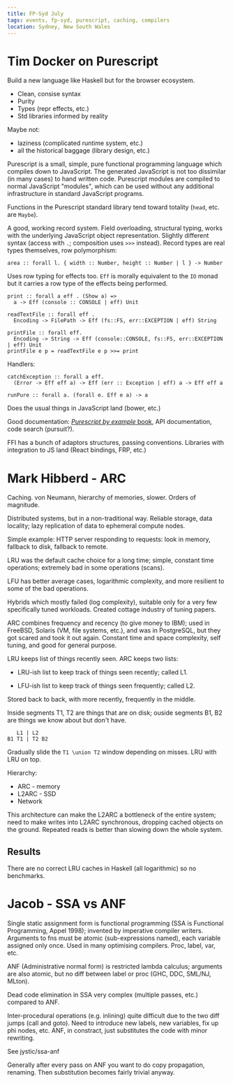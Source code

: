 ```yaml
---
title: FP-Syd July
tags: events, fp-syd, purescript, caching, compilers
location: Sydney, New South Wales
---
```


# Tim Docker on Purescript

Build a new language like Haskell but for the browser ecosystem.

- Clean, consise syntax
- Purity
- Types (repr effects, etc.)
- Std libraries informed by reality

Maybe not:

- laziness (complicated runtime system, etc.)
- all the historical baggage (library design, etc.)

Purescript is a small, simple, pure functional programming language
which compiles down to JavaScript. The generated JavaScript is not too
dissimilar (in many cases) to hand written code. Purescript modules
are compiled to normal JavaScript "modules", which can be used without
any additional infrastructure in standard JavaScript programs.

Functions in the Purescript standard library tend toward totality
(`head`, etc. are `Maybe`).

A good, working record system. Field overloading, structural typing,
works with the underlying JavaScript object representation. Slightly
different syntax (access with `.`; composition uses `>>>`
instead). Record types are real types themselves, row polymorphism:

````
area :: forall l. { width :: Number, height :: Number | l } -> Number
````

Uses row typing for effects too. `Eff` is morally equivalent to the
`IO` monad but it carries a row type of the effects being performed.

````{.purescript}
print :: forall a eff . (Show a) =>
  a -> Eff (console :: CONSOLE | eff) Unit

readTextFile :: forall eff .
  Encoding -> FilePath -> Eff (fs::FS, err::EXCEPTION | eff) String

printFile :: forall eff.
  Encoding -> String -> Eff (console::CONSOLE, fs::FS, err::EXCEPTION | eff) Unit
printFile e p = readTextFile e p >>= print
````

Handlers:

````
catchException :: forall a eff.
  (Error -> Eff eff a) -> Eff (err :: Exception | eff) a -> Eff eff a

runPure :: forall a. (forall e. Eff e a) -> a
````

Does the usual things in JavaScript land (bower, etc.)

Good documentation: [*Purescript by example* book][ps-by-eg], API
documentation, code search (pursuit?).

[ps-by-eg]: https://leanpub.com/purescript/read

FFI has a bunch of adaptors structures, passing conventions. Libraries
with integration to JS land (React bindings, FRP, etc.)

# Mark Hibberd - ARC

Caching. von Neumann, hierarchy of memories, slower. Orders of
magnitude.

Distributed systems, but in a non-traditional way. Reliable storage,
data locality; lazy replication of data to ephemeral compute nodes.

Simple example: HTTP server responding to requests: look in memory,
fallback to disk, fallback to remote.

LRU was the default cache choice for a long time; simple, constant
time operations; extremely bad in some operations (scans).

LFU has better average cases, logarithmic complexity, and more
resilient to some of the bad operations.

Hybrids which mostly failed (log complexity), suitable only for a very
few specifically tuned workloads. Created cottage industry of tuning
papers.

ARC combines frequency and recency (to give money to IBM); used in
FreeBSD, Solaris (VM, file systems, etc.), and was in PostgreSQL, but
they got scared and took it out again. Constant time and space
complexity, self tuning, and good for general purpose.

LRU keeps list of things recently seen. ARC keeps two lists:

- LRU-ish list to keep track of things seen recently; called L1.

- LFU-ish list to keep track of things seen frequently; called L2.

Stored back to back, with more recently, frequently in the middle.

Inside segments T1, T2 are things that are on disk; ouside segments
B1, B2 are things we know about but don't have.

````
   L1 | L2
B1 T1 | T2 B2
````

Gradually slide the `T1 \union T2` window depending on misses. LRU
with LRU on top.

Hierarchy:

- ARC - memory
- L2ARC - SSD
- Network

This architecture can make the L2ARC a bottleneck of the entire
system; need to make writes into L2ARC synchronous, dropping cached
objects on the ground. Repeated reads is better than slowing down the
whole system.

## Results

There are no correct LRU caches in Haskell (all logarithmic) so no benchmarks.

# Jacob - SSA vs ANF

Single static assignment form is functional programming (SSA is
Functional Programming, Appel 1998); invented by imperative compiler
writers. Arguments to fns must be atomic (sub-expressions named), each
variable assigned only once. Used in many optimising compilers. Proc,
label, var, etc.

ANF (Administrative normal form) is restricted lambda calculus;
arguments are also atomic, but no diff between label or proc (GHC,
DDC, SML/NJ, MLton).

Dead code elimination in SSA very complex (multiple passes, etc.)
compared to ANF.

Inter-procedural operations (e.g. inlining) quite difficult due to the
two diff jumps (call and goto). Need to introduce new labels, new
variables, fix up phi nodes, etc. ANF, in constract, just substitutes
the code with minor rewriting.

See jystic/ssa-anf

Generally after every pass on ANF you want to do copy propagation,
renaming. Then substitution becomes fairly trivial anyway.
